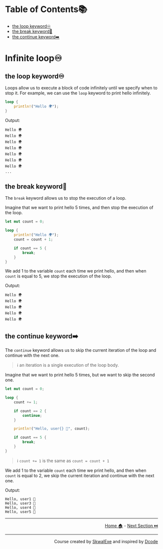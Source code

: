 # Table of Contents📚

- [the loop keyword♾️](#the-loop-keyword️)
- [the break keyword🛑](#the-break-keyword)
- [the continue keyword➡️](#the-continue-keyword️)

# Infinite loop♾️

## the loop keyword♾️

Loops allow us to execute a block of code infinitely until we specify when to stop it.
For example, we can use the `loop` keyword to print hello infinitely.

```rust
loop {
    println!("Hello 🌍");
}
```

Output:

```
Hello 🌍
Hello 🌍
Hello 🌍
Hello 🌍
Hello 🌍
Hello 🌍
Hello 🌍
...
```

## the break keyword🛑

The `break` keyword allows us to stop the execution of a loop.

Imagine that we want to print hello 5 times, and then stop the execution of the loop.

```rust
let mut count = 0;

loop {
    println!("Hello 🌍");
    count = count + 1;

    if count == 5 {
        break;
    }
}
```

We add 1 to the variable `count` each time we print hello, and then when `count` is equal to 5, we stop the execution of the loop.

Output:

```
Hello 🌍
Hello 🌍
Hello 🌍
Hello 🌍
Hello 🌍
```

## the continue keyword➡️

The `continue` keyword allows us to skip the current iteration of the loop and continue with the next one.

> ℹ️ an iteration is a single execution of the loop body.

Imagine that we want to print hello 5 times, but we want to skip the second one.

```rust
let mut count = 0;

loop {
    count += 1;

    if count == 2 {
        continue;
    }

    println!("Hello, user{} 👋", count);

    if count == 5 {
        break;
    }
}
```

> ℹ️ `count += 1` is the same as `count = count + 1`

We add 1 to the variable `count` each time we print hello, and then when `count` is equal to 2, we skip the current iteration and continue with the next one.

Output:

```
Hello, user1 👋
Hello, user3 👋
Hello, user4 👋
Hello, user5 👋
```

---

<p align="right"><a href="https://skwalexe.github.io/learn-rust/">Home 🏠</a> - <a href="../while-loops">Next Section ⏭️</a></p>

---

<p align="right">Course created by <a href="https://github.com/SkwalExe/" target="_blank">SkwalExe</a> and inspired by <a href="https://www.youtube.com/watch?v=vOMJlQ5B-M0&list=PLVvjrrRCBy2JSHf9tGxGKJ-bYAN_uDCUL" target="_blank">Dcode</a></p>